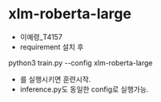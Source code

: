 # xlm-roberta-large
* 이예령_T4157
* requirement 설치 후 

python3 train.py --config xlm-roberta-large
* 를 실행시키면 훈련시작. 
* inference.py도 동일한 config로 실행가능. 
